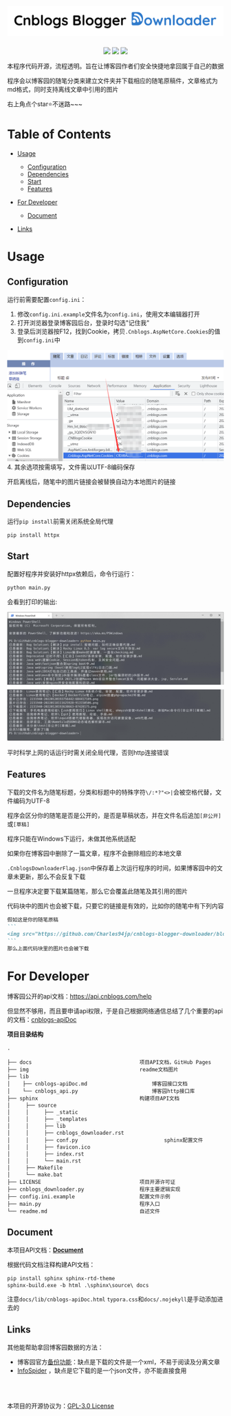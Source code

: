 <h1 align="center">
  <a href="#">
  <img src="./img/logo.png" width ="530px">
  </a>
  <br>
</h1>

<p align="center">
<a target="_blank" href="https://www.gnu.org/licenses/gpl-3.0.zh-cn.html"><img src="https://img.shields.io/badge/License-GPLv3-blue.svg"></a>  
<a href="#python3"><img src="https://img.shields.io/badge/python-v3.8-blue"></a>
<a href="https://www.python-httpx.org/"><img src="https://img.shields.io/badge/httpx-v0.22.0-brightgreen"></a>
</p>
本程序代码开源，流程透明。旨在让博客园作者们安全快捷地拿回属于自己的数据

程序会以博客园的随笔分类来建立文件夹并下载相应的随笔原稿件，文章格式为md格式，同时支持离线文章中引用的图片

右上角点个star⭐不迷路~~~



# Table of Contents

- [Usage](#usage)
    - [Configuration](#configuration)
    - [Dependencies](#dependencies)
    - [Start](#start)
    - [Features](#features)
- [For Developer](#for-developer)
    - [Document](#document)

- [Links](#links)

# Usage

## Configuration

运行前需要配置`config.ini`：

1. 修改`config.ini.example`文件名为`config.ini`，使用文本编辑器打开
2. 打开浏览器登录博客园后台，登录时勾选"记住我"
3. 登录后浏览器按F12，找到Cookie，拷贝`.Cnblogs.AspNetCore.Cookies`的值到`config.ini`中
<img src="./img/cookie.png" width ="660px">
4. 其余选项按需填写，文件需以UTF-8编码保存

开启离线后，随笔中的图片链接会被替换自动为本地图片的链接



## Dependencies

运行`pip install`前需关闭系统全局代理

```
pip install httpx
```



## Start

配置好程序并安装好httpx依赖后，命令行运行：

```python
python main.py
```

会看到打印的输出:

![example](./img/example.png)

平时科学上网的话运行时需关闭全局代理，否则http连接错误



## Features

下载的文件名为随笔标题，分类和标题中的特殊字符`\/:*?"<>|`会被空格代替，文件编码为UTF-8

程序会区分你的随笔是否是公开的，是否是草稿状态，并在文件名后追加`[非公开]`或`[草稿]`

程序只能在Windows下运行，未做其他系统适配

如果你在博客园中删除了一篇文章，程序不会删除相应的本地文章

`.CnblogsDownloaderFlag.json`中保存着上次运行程序的时间，如果博客园中的文章未更新，那么不会反复下载

一旦程序决定要下载某篇随笔，那么它会覆盖此随笔及其引用的图片

代码块中的图片也会被下载，只要它的链接是有效的，比如你的随笔中有下列内容

````markdown
假如这是你的随笔原稿
```
<img src="https://github.com/Charles94jp/cnblogs-blogger-downloader/blob/master/img/logo.png?raw=true">
```
那么上面代码块里的图片也会被下载
````



# For Developer

博客园公开的api文档：https://api.cnblogs.com/help

但显然不够用，而且要申请api权限，于是自己根据网络通信总结了几个重要的api的文档：[cnblogs-apiDoc](/lib/cnblogs-apiDoc.md)



**项目目录结构**

```
.

├── docs                                   项目API文档，GitHub Pages
├── img                                    readme文档图片	
├── lib                      
│    ├── cnblogs-apiDoc.md                     博客园接口文档
│    └── cnblogs_api.py                        博客园http接口库
├── sphinx                                 构建项目API文档
│     ├── source
│     │     ├── _static
│     │     ├── _templates
│     │     ├── lib
│     │     ├── cnblogs_downloader.rst
│     │     ├── conf.py                            sphinx配置文件
│     │     ├── favicon.ico
│     │     ├── index.rst
│     │     └── main.rst
│     ├── Makefile
│     └── make.bat
├── LICENSE                                项目开源许可证
├── cnblogs_downloader.py                  程序主要逻辑实现
├── config.ini.example                     配置文件示例
├── main.py                                程序入口
└── readme.md                              自述文件
```





## Document

本项目API文档：[**Document**](https://charles94jp.github.io/cnblogs-blogger-downloader)

根据代码文档注释构建API文档：

```
pip install sphinx sphinx-rtd-theme
sphinx-build.exe -b html .\sphinx\source\ docs
```

注意`docs/lib/cnblogs-apiDoc.html` `typora.css`和`docs/.nojekyll`是手动添加进去的



## Links

其他能帮助拿回博客园数据的方法：

- 博客园官方[备份功能](https://www.cnblogs.com/super925/p/8093453.html)：缺点是下载的文件是一个xml，不易于阅读及分离文章
- [InfoSpider](https://github.com/kangvcar/InfoSpider) ，缺点是它下载的是一个json文件，亦不能直接食用



<br></br>

本项目的开源协议为：[GPL-3.0 License](/LICENSE)